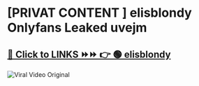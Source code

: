 
 # [PRIVAT CONTENT ] elisblondy Onlyfans Leaked uvejm

## <h2><a href="https://clipsfans.com/elisblondy&ref=git">🔗 Click to LINKS ⏩⏩ 👉 🟢 elisblondy </a></h2>

<a href="https://clipsfans.com/elisblondy&ref=git" rel="nofollow" data-target="animated-image.originalLink"><img src="https://i.ibb.co.com/xMMVF88/686577567.gif" alt="Viral Video Original" style="max-width: 100%; display: inline-block;" data-target="animated-image.originalImage"></a>

